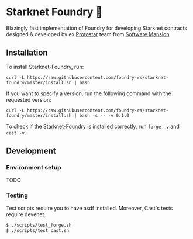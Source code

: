 # Starknet Foundry 🔨

Blazingly fast implementation of Foundry for developing Starknet contracts designed & developed by ex [Protostar](https://github.com/software-mansion/protostar) team from [Software Mansion](https://github.com/software-mansion/protostar)

## Installation

To install Starknet-Foundry, run:

```shell
curl -L https://raw.githubusercontent.com/foundry-rs/starknet-foundry/master/install.sh | bash
```

If you want to specify a version, run the following command with the requested version:

```shell
curl -L https://raw.githubusercontent.com/foundry-rs/starknet-foundry/master/install.sh | bash -s -- -v 0.1.0
```

To check if the Starknet-Foundry is installed correctly, run `forge -v` and `cast -v`.

## Development

### Environment setup

TODO

### Testing
Test scripts require you to have asdf installed. 
Moreover, Cast's tests require devenet.
```bash
$ ./scripts/test_forge.sh
$ ./scripts/test_cast.sh
```
